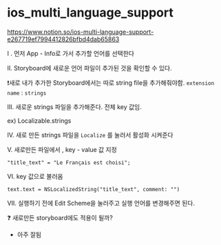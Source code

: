 # ios_multi_language_support

https://www.notion.so/ios-multi-language-support-e267719ef7994412826bfbd4dab65863


I . 먼저 App - Info로 가서 추가할 언어를 선택한다


II. Storyboard에 새로운 언어 파일이 추가된 것을 확인할 수 있다.

❗️새로 내가 추가한 Storyboard에서는 따로 string file을 추가해줘야함. `extension name` : `strings` 


III. 새로운 strings 파일을 추가해준다. 전체 key 값임. 

ex) Localizable.strings


IV. 새로 만든 strings 파일을 `Localize` 를 눌러서 활성화 시켜준다 


V. 새로만든 파일에서 , key - value 값 지정

    "title_text" = "Le Français est choisi";

VI. key 값으로 불러옴

    text.text = NSLocalizedString("title_text", comment: "")

VII.  실행하기 전에 Edit Scheme을 눌러주고 실행 언어를 변경해주면 된다.



❓ 새로만든 storyboard에도 적용이 될까?

- 아주 잘됨
